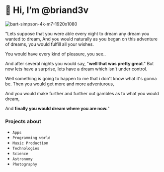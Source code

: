 # 👋 Hi, I’m @briand3v

![bart-simpson-4k-m7-1920x1080](https://user-images.githubusercontent.com/32677917/218287936-2e2276f4-e088-4e2d-8ef2-1603d4f68467.jpg)

"Lets suppose that you were able every night to dream any dream you wanted to dream,
And you would naturally as you began on this adventure of dreams, you would fulfill all your wishes.

You would have every kind of pleasure, you see..

And after several nights you would say, "**well that was pretty great**."
But now lets have a surprise, lets have a dream which isn't under control.

Well something is going to happen to me that i don't know what it's gonna be.
Then you would get more and more adventurous,

And you would make further and further out gambles as to what you would dream,

And **finally you would dream where you are now.**"

### Projects about
- `Apps`
- `Programming world`
- `Music Production` 
- `Technologies`
- `Science`
- `Astronomy`
- `Photography`

<!---
briand3v/briand3v is a ✨ special ✨ repository because its `README.md` (this file) appears on your GitHub profile.
You can click the Preview link to take a look at your changes.
--->
